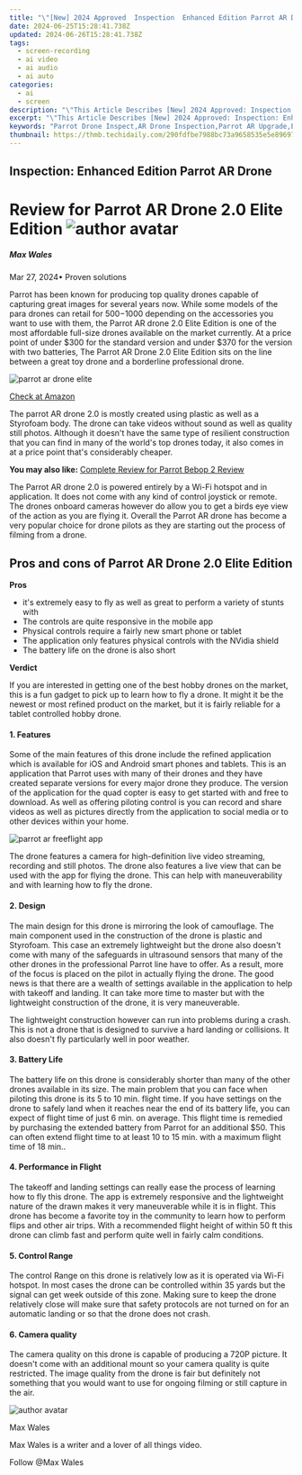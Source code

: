 ```yaml
---
title: "\"[New] 2024 Approved  Inspection  Enhanced Edition Parrot AR Drone\""
date: 2024-06-25T15:28:41.738Z
updated: 2024-06-26T15:28:41.738Z
tags: 
  - screen-recording
  - ai video
  - ai audio
  - ai auto
categories: 
  - ai
  - screen
description: "\"This Article Describes [New] 2024 Approved: Inspection: Enhanced Edition Parrot AR Drone\""
excerpt: "\"This Article Describes [New] 2024 Approved: Inspection: Enhanced Edition Parrot AR Drone\""
keywords: "Parrot Drone Inspect,AR Drone Inspection,Parrot AR Upgrade,Enhanced Parrot Drones,Advanced Drone Checkup,AR Drone Provision,Refined Parrot Review"
thumbnail: https://thmb.techidaily.com/290fdfbe7988bc73a9658535e5e89697be7bda898900fabab3b9425630194609.jpg
---
```


## Inspection: Enhanced Edition Parrot AR Drone

# Review for Parrot AR Drone 2.0 Elite Edition ![author avatar](https://images.wondershare.com/filmora/article-images/max-wales-author.jpg)

##### Max Wales

 Mar 27, 2024• Proven solutions

 Parrot has been known for producing top quality drones capable of capturing great images for several years now. While some models of the para drones can retail for $500-$1000 depending on the accessories you want to use with them, the Parrot AR drone 2.0 Elite Edition is one of the most affordable full-size drones available on the market currently. At a price point of under $300 for the standard version and under $370 for the version with two batteries, The Parrot AR Drone 2.0 Elite Edition sits on the line between a great toy drone and a borderline professional drone.

![parrot ar drone elite](https://images.wondershare.com/filmora/article-images/parrot-ar-drone-elite.jpg)

[Check at Amazon](https://www.amazon.com/gp/product/B01JNWLO14/ref=as%5Fli%5Ftl?ie=UTF8&tag=vs-flora-20&camp=1789&creative=9325&linkCode=as2&creativeASIN=B01JNWLO14&linkId=75a457e4caf0a07b5d6a970a0cc00258)

 The parrot AR drone 2.0 is mostly created using plastic as well as a Styrofoam body. The drone can take videos without sound as well as quality still photos. Although it doesn't have the same type of resilient construction that you can find in many of the world's top drones today, it also comes in at a price point that's considerably cheaper.

**You may also like:** [Complete Review for Parrot Bebop 2 Review](https://tools.techidaily.com/wondershare/filmora/download/)

 The Parrot AR drone 2.0 is powered entirely by a Wi-Fi hotspot and in application. It does not come with any kind of control joystick or remote. The drones onboard cameras however do allow you to get a birds eye view of the action as you are flying it. Overall the Parrot AR drone has become a very popular choice for drone pilots as they are starting out the process of filming from a drone.

## Pros and cons of Parrot AR Drone 2.0 Elite Edition

**Pros**

* it's extremely easy to fly as well as great to perform a variety of stunts with
* The controls are quite responsive in the mobile app
* Physical controls require a fairly new smart phone or tablet
* The application only features physical controls with the NVidia shield
* The battery life on the drone is also short

**Verdict**

 If you are interested in getting one of the best hobby drones on the market, this is a fun gadget to pick up to learn how to fly a drone. It might it be the newest or most refined product on the market, but it is fairly reliable for a tablet controlled hobby drone.

#### 1\.  Features

 Some of the main features of this drone include the refined application which is available for iOS and Android smart phones and tablets. This is an application that Parrot uses with many of their drones and they have created separate versions for every major drone they produce. The version of the application for the quad copter is easy to get started with and free to download. As well as offering piloting control is you can record and share videos as well as pictures directly from the application to social media or to other devices within your home.

![parrot ar freeflight app](https://images.wondershare.com/filmora/article-images/parrot-ar-free-flight-app.png)

 The drone features a camera for high-definition live video streaming, recording and still photos. The drone also features a live view that can be used with the app for flying the drone. This can help with maneuverability and with learning how to fly the drone.

#### 2\.  Design

 The main design for this drone is mirroring the look of camouflage. The main component used in the construction of the drone is plastic and Styrofoam. This case an extremely lightweight but the drone also doesn't come with many of the safeguards in ultrasound sensors that many of the other drones in the professional Parrot line have to offer. As a result, more of the focus is placed on the pilot in actually flying the drone. The good news is that there are a wealth of settings available in the application to help with takeoff and landing. It can take more time to master but with the lightweight construction of the drone, it is very maneuverable.

 The lightweight construction however can run into problems during a crash. This is not a drone that is designed to survive a hard landing or collisions. It also doesn't fly particularly well in poor weather.

#### 3\.  Battery Life

 The battery life on this drone is considerably shorter than many of the other drones available in its size. The main problem that you can face when piloting this drone is its 5 to 10 min. flight time. If you have settings on the drone to safely land when it reaches near the end of its battery life, you can expect of flight time of just 6 min. on average. This flight time is remedied by purchasing the extended battery from Parrot for an additional $50\. This can often extend flight time to at least 10 to 15 min. with a maximum flight time of 18 min..

#### 4\.  Performance in Flight

 The takeoff and landing settings can really ease the process of learning how to fly this drone. The app is extremely responsive and the lightweight nature of the drawn makes it very maneuverable while it is in flight. This drone has become a favorite toy in the community to learn how to perform flips and other air trips. With a recommended flight height of within 50 ft this drone can climb fast and perform quite well in fairly calm conditions.

#### 5\.  Control Range

 The control Range on this drone is relatively low as it is operated via Wi-Fi hotspot. In most cases the drone can be controlled within 35 yards but the signal can get week outside of this zone. Making sure to keep the drone relatively close will make sure that safety protocols are not turned on for an automatic landing or so that the drone does not crash.

#### 6\.  Camera quality

 The camera quality on this drone is capable of producing a 720P picture. It doesn't come with an additional mount so your camera quality is quite restricted. The image quality from the drone is fair but definitely not something that you would want to use for ongoing filming or still capture in the air.

![author avatar](https://images.wondershare.com/filmora/article-images/max-wales-author.jpg)

Max Wales

Max Wales is a writer and a lover of all things video.

Follow @Max Wales


<ins class="adsbygoogle"
     style="display:block"
     data-ad-format="autorelaxed"
     data-ad-client="ca-pub-7571918770474297"
     data-ad-slot="1223367746"></ins>



<ins class="adsbygoogle"
     style="display:block"
     data-ad-client="ca-pub-7571918770474297"
     data-ad-slot="8358498916"
     data-ad-format="auto"
     data-full-width-responsive="true"></ins>




